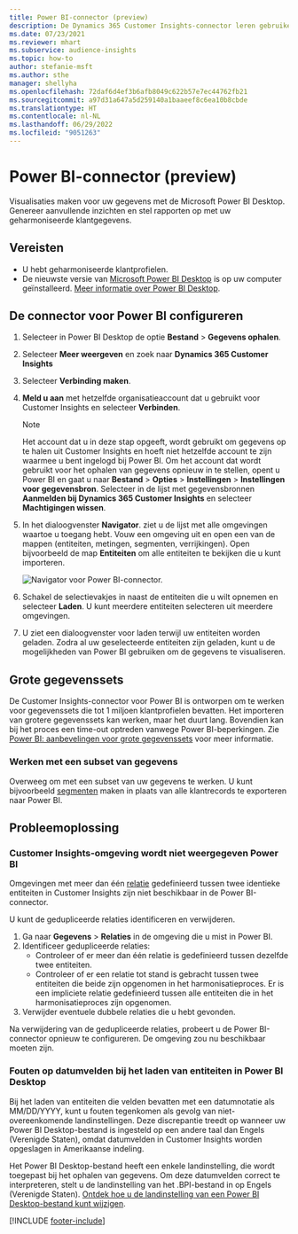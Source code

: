```yaml
---
title: Power BI-connector (preview)
description: De Dynamics 365 Customer Insights-connector leren gebruiken in Power BI.
ms.date: 07/23/2021
ms.reviewer: mhart
ms.subservice: audience-insights
ms.topic: how-to
author: stefanie-msft
ms.author: sthe
manager: shellyha
ms.openlocfilehash: 72daf6d4ef3b6afb8049c622b57e7ec44762fb21
ms.sourcegitcommit: a97d31a647a5d259140a1baaeef8c6ea10b8cbde
ms.translationtype: HT
ms.contentlocale: nl-NL
ms.lasthandoff: 06/29/2022
ms.locfileid: "9051263"
---
```

# <a name="power-bi-connector-preview"></a>Power BI-connector (preview)

Visualisaties maken voor uw gegevens met de Microsoft Power BI Desktop. Genereer aanvullende inzichten en stel rapporten op met uw geharmoniseerde klantgegevens.

## <a name="prerequisites"></a>Vereisten

- U hebt geharmoniseerde klantprofielen.
- De nieuwste versie van [Microsoft Power BI Desktop](https://powerbi.microsoft.com/desktop/) is op uw computer geïnstalleerd. [Meer informatie over Power BI Desktop](/power-bi/desktop-what-is-desktop).

## <a name="configure-the-connector-for-power-bi"></a>De connector voor Power BI configureren

1. Selecteer in Power BI Desktop de optie **Bestand** > **Gegevens ophalen**.

1. Selecteer **Meer weergeven** en zoek naar **Dynamics 365 Customer Insights**

1. Selecteer **Verbinding maken**.

1. **Meld u aan** met hetzelfde organisatieaccount dat u gebruikt voor Customer Insights en selecteer **Verbinden**.
   > [!NOTE]
   > Het account dat u in deze stap opgeeft, wordt gebruikt om gegevens op te halen uit Customer Insights en hoeft niet hetzelfde account te zijn waarmee u bent ingelogd bij Power BI. Om het account dat wordt gebruikt voor het ophalen van gegevens opnieuw in te stellen, opent u Power BI en gaat u naar **Bestand** > **Opties** > **Instellingen** > **Instellingen voor gegevensbron**. Selecteer in de lijst met gegevensbronnen **Aanmelden bij Dynamics 365 Customer Insights** en selecteer **Machtigingen wissen**.  

1. In het dialoogvenster **Navigator**. ziet u de lijst met alle omgevingen waartoe u toegang hebt. Vouw een omgeving uit en open een van de mappen (entiteiten, metingen, segmenten, verrijkingen). Open bijvoorbeeld de map **Entiteiten** om alle entiteiten te bekijken die u kunt importeren.

   ![Navigator voor Power BI-connector.](media/power-bi-navigator.png "Navigator voor Power BI-connector")

1. Schakel de selectievakjes in naast de entiteiten die u wilt opnemen en selecteer **Laden**. U kunt meerdere entiteiten selecteren uit meerdere omgevingen.

1. U ziet een dialoogvenster voor laden terwijl uw entiteiten worden geladen. Zodra al uw geselecteerde entiteiten zijn geladen, kunt u de mogelijkheden van Power BI gebruiken om de gegevens te visualiseren.

## <a name="large-data-sets"></a>Grote gegevenssets

De Customer Insights-connector voor Power BI is ontworpen om te werken voor gegevenssets die tot 1 miljoen klantprofielen bevatten. Het importeren van grotere gegevenssets kan werken, maar het duurt lang. Bovendien kan bij het proces een time-out optreden vanwege Power BI-beperkingen. Zie [Power BI: aanbevelingen voor grote gegevenssets](/power-bi/admin/service-premium-what-is#large-datasets) voor meer informatie. 

### <a name="work-with-a-subset-of-data"></a>Werken met een subset van gegevens

Overweeg om met een subset van uw gegevens te werken. U kunt bijvoorbeeld [segmenten](segments.md) maken in plaats van alle klantrecords te exporteren naar Power BI.

## <a name="troubleshooting"></a>Probleemoplossing

### <a name="customer-insights-environment-doesnt-show-in-power-bi"></a>Customer Insights-omgeving wordt niet weergegeven Power BI

Omgevingen met meer dan één [relatie](relationships.md) gedefinieerd tussen twee identieke entiteiten in Customer Insights zijn niet beschikbaar in de Power BI-connector.

U kunt de gedupliceerde relaties identificeren en verwijderen.

1. Ga naar **Gegevens** > **Relaties** in de omgeving die u mist in Power BI.
2. Identificeer gedupliceerde relaties:
   - Controleer of er meer dan één relatie is gedefinieerd tussen dezelfde twee entiteiten.
   - Controleer of er een relatie tot stand is gebracht tussen twee entiteiten die beide zijn opgenomen in het harmonisatieproces. Er is een impliciete relatie gedefinieerd tussen alle entiteiten die in het harmonisatieproces zijn opgenomen.
3. Verwijder eventuele dubbele relaties die u hebt gevonden.

Na verwijdering van de gedupliceerde relaties, probeert u de Power BI-connector opnieuw te configureren. De omgeving zou nu beschikbaar moeten zijn.

### <a name="errors-on-date-fields-when-loading-entities-in-power-bi-desktop"></a>Fouten op datumvelden bij het laden van entiteiten in Power BI Desktop

Bij het laden van entiteiten die velden bevatten met een datumnotatie als MM/DD/YYYY, kunt u fouten tegenkomen als gevolg van niet-overeenkomende landinstellingen. Deze discrepantie treedt op wanneer uw Power BI Desktop-bestand is ingesteld op een andere taal dan Engels (Verenigde Staten), omdat datumvelden in Customer Insights worden opgeslagen in Amerikaanse indeling.

Het Power BI Desktop-bestand heeft een enkele landinstelling, die wordt toegepast bij het ophalen van gegevens. Om deze datumvelden correct te interpreteren, stelt u de landinstelling van het .BPI-bestand in op Engels (Verenigde Staten). [Ontdek hoe u de landinstelling van een Power BI Desktop-bestand kunt wijzigen](/power-bi/fundamentals/supported-languages-countries-regions#choose-the-language-or-locale-of-power-bi-desktop).

[!INCLUDE [footer-include](includes/footer-banner.md)]
